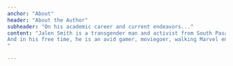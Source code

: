 ```yaml
---
anchor: "About"
header: "About the Author"
subheader: "On his academic career and current endeavors..."
content: "Jalen Smith is a transgender man and activist from South Pasadena, CA currently studying political science and English at Yale. After graduating from community college with his Associate's degree(s), he successfully transferred to his dream school, Yale, while faced with a less than 1% rate of acceptance. As he now plans to receive his Bachelor's from there. With experience working with city government and as a Youth Ambassador for the Human Rights Campaign, Jalen has an extensive background in serving underrepresented communities.\n\n
And in his free time, he is an avid gamer, moviegoer, walking Marvel encyclopedia, and amateur skateboarder who loves meeting new people and bonding over just about anything... preferably video games! As a gamer and a writer, he's found great appreciation for emotionally-driven storytelling. And because of this, he aspires to do work in narrative design one day, as one of his dreams he has yet to accomplish.
"

---
```

